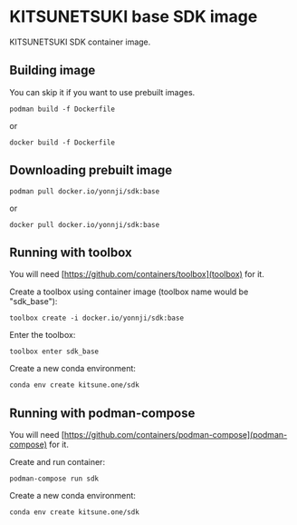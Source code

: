 KITSUNETSUKI base SDK image
===========================

KITSUNETSUKI SDK container image.


Building image
--------------

You can skip it if you want to use prebuilt images.

```
podman build -f Dockerfile
```

or

```
docker build -f Dockerfile
```


Downloading prebuilt image
--------------------------

```
podman pull docker.io/yonnji/sdk:base
```

or

```
docker pull docker.io/yonnji/sdk:base
```


Running with toolbox
----------------------

You will need [https://github.com/containers/toolbox](toolbox) for it.


Create a toolbox using container image (toolbox name would be "sdk_base"):

```
toolbox create -i docker.io/yonnji/sdk:base
```


Enter the toolbox:

```
toolbox enter sdk_base
```


Create a new conda environment:

```
conda env create kitsune.one/sdk
```


Running with podman-compose
------------------------

You will need [https://github.com/containers/podman-compose](podman-compose) for it.


Create and run container:

```
podman-compose run sdk
```


Create a new conda environment:

```
conda env create kitsune.one/sdk
```
